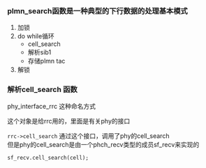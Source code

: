 ### plmn_search函数是一种典型的下行数据的处理基本模式
1. 加锁
2. do while循环
    * cell_search
    * 解析sib1
    * 存储plmn tac
3. 解锁

### 解析cell_search 函数
phy_interface_rrc 这种命名方式

这个对象是给rrc用的，里面是有关phy的接口

```rrc->cell_search``` 通过这个接口，调用了phy的cell_search   
但是phy的cell_search是由一个phch_recv类型的成员sf_recv来实现的 
```
sf_recv.cell_search(cell);
```

